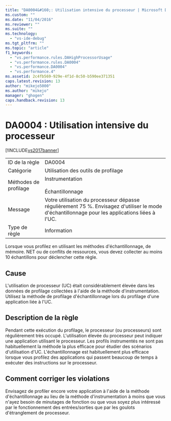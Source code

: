 ```yaml
---
title: "DA0004&#160;: Utilisation intensive du processeur | Microsoft Docs"
ms.custom: ""
ms.date: "11/04/2016"
ms.reviewer: ""
ms.suite: ""
ms.technology: 
  - "vs-ide-debug"
ms.tgt_pltfrm: ""
ms.topic: "article"
f1_keywords: 
  - "vs.performance.rules.DAHighProcessorUsage"
  - "vs.performance.rules.DA0004"
  - "vs.performance.DA0004"
  - "vs.performance.4"
ms.assetid: 2c4fb569-929e-4f1d-8c50-b590ee371351
caps.latest.revision: 13
author: "mikejo5000"
ms.author: "mikejo"
manager: "ghogen"
caps.handback.revision: 13
---
```

# DA0004&#160;: Utilisation intensive du processeur
[!INCLUDE[vs2017banner](../code-quality/includes/vs2017banner.md)]

|||  
|-|-|  
|ID de la règle|DA0004|  
|Catégorie|Utilisation des outils de profilage|  
|Méthodes de profilage|Instrumentation<br /><br /> Échantillonnage|  
|Message|Votre utilisation du processeur dépasse régulièrement 75 %.  Envisagez d'utiliser le mode d'échantillonnage pour les applications liées à l'UC.|  
|Type de règle|Information|  
  
 Lorsque vous profilez en utilisant les méthodes d'échantillonnage, de mémoire. NET ou de conflits de ressources, vous devez collecter au moins 10 échantillons pour déclencher cette règle.  
  
## Cause  
 L'utilisation de processeur \(UC\) était considérablement élevée dans les données de profilage collectées à l'aide de la méthode d'instrumentation.  Utilisez la méthode de profilage d'échantillonnage lors du profilage d'une application liée à l'UC.  
  
## Description de la règle  
 Pendant cette exécution du profilage, le processeur \(ou processeurs\) sont régulièrement très occupé.  L'utilisation élevée du processeur peut indiquer une application utilisant le processeur.  Les profils instrumentés ne sont pas habituellement la méthode la plus efficace pour étudier des scénarios d'utilisation d'UC.  L'échantillonnage est habituellement plus efficace lorsque vous profilez des applications qui passent beaucoup de temps à exécuter des instructions sur le processeur.  
  
## Comment corriger les violations  
 Envisagez de profiler encore votre application à l'aide de la méthode d'échantillonnage au lieu de la méthode d'instrumentation à moins que vous n'ayez besoin de minutages de fonction ou que vous soyez plus intéressé par le fonctionnement des entrées\/sorties que par les goulots d'étranglement de processeur.